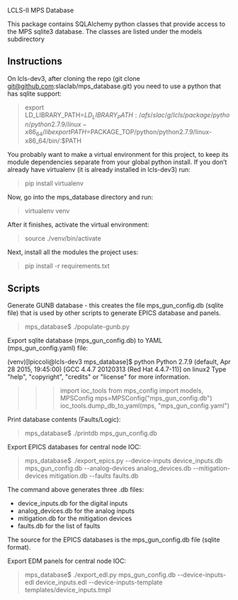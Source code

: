 LCLS-II MPS Database 

This package contains SQLAlchemy python classes that provide access to the
MPS sqlite3 database. The classes are listed under the models subdirectory

Instructions
------------

On lcls-dev3, after cloning the repo (git clone git@github.com:slaclab/mps_database.git)
you need to use a python that has sqlite support:

> export LD_LIBRARY_PATH=$LD_LIBRARY_PATH:/afs/slac/g/lcls/package/python/python2.7.9/linux-x86_64/lib
> export PATH=$PACKAGE_TOP/python/python2.7.9/linux-x86_64/bin/:$PATH

You probably want to make a virtual environment for this project, to keep its module
dependencies separate from your global python install.  If you don’t already have
virtualenv (it is already installed in lcls-dev3) run:
> pip install virtualenv

Now, go into the mps_database directory and run:
> virtualenv venv

After it finishes, activate the virtual environment:
> source ./venv/bin/activate

Next, install all the modules the project uses:
> pip install -r requirements.txt

Scripts
-------

Generate GUNB database - this creates the file mps_gun_config.db (sqlite file) that is used by other scripts to generate EPICS database and panels.

> mps_database$ ./populate-gunb.py

Export sqlite database (mps_gun_config.db) to YAML (mps_gun_config.yaml) file:

(venv)[lpiccoli@lcls-dev3 mps_database]$ python
Python 2.7.9 (default, Apr 28 2015, 19:45:00)
[GCC 4.4.7 20120313 (Red Hat 4.4.7-11)] on linux2
Type "help", "copyright", "credits" or "license" for more information.
>>> import ioc_tools
>>> from mps_config import models, MPSConfig
>>> mps=MPSConfig("mps_gun_config.db")
>>> ioc_tools.dump_db_to_yaml(mps, "mps_gun_config.yaml")

Print database contents (Faults/Logic):

> mps_database$ ./printdb mps_gun_config.db

Export EPICS databases for central node IOC:

> mps_database$ ./export_epics.py --device-inputs device_inputs.db mps_gun_config.db --analog-devices analog_devices.db --mitigation-devices mitigation.db --faults faults.db

The command above generates three .db files:
- device_inputs.db for the digital inputs
- analog_devices.db for the analog inputs
- mitigation.db for the mitigation devices
- faults.db for the list of faults

The source for the EPICS databases is the mps_gun_config.db file (sqlite format).

Export EDM panels for central node IOC:

> mps_database$ ./export_edl.py mps_gun_config.db --device-inputs-edl device_inputs.edl --device-inputs-template templates/device_inputs.tmpl

